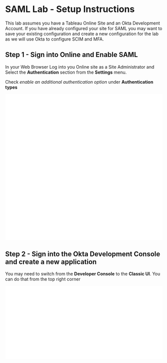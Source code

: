 # SAML Lab - Setup Instructions

This lab assumes you have a Tableau Online Site and an Okta Development Account. If you have already configured your site for SAML you may want to save your existing configuration and create a new configuration for the lab as we will use Okta to configure SCIM and MFA.

## Step 1 - Sign into Online and Enable SAML  

In your Web Browser Log into you Online site as a Site Administrator and Select the **Authentication** section from the **Settings** menu.

Check *enable an additional authentication option* under **Authentication types**

![Tableau Online authentication settings](images/2018-12-26-14-40-48.png)

## Step 2 - Sign into the Okta Development Console and create a new application

You may need to switch from the **Developer Console** to the **Classic UI**. You can do that from the top right corner

![Okta Developer Console](images/2018-12-26-14-49-46.png)
